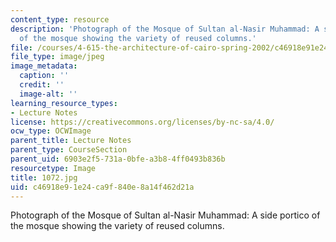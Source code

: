 ```yaml
---
content_type: resource
description: 'Photograph of the Mosque of Sultan al-Nasir Muhammad: A side portico
  of the mosque showing the variety of reused columns.'
file: /courses/4-615-the-architecture-of-cairo-spring-2002/c46918e91e24ca9f840e8a14f462d21a_1072.jpg
file_type: image/jpeg
image_metadata:
  caption: ''
  credit: ''
  image-alt: ''
learning_resource_types:
- Lecture Notes
license: https://creativecommons.org/licenses/by-nc-sa/4.0/
ocw_type: OCWImage
parent_title: Lecture Notes
parent_type: CourseSection
parent_uid: 6903e2f5-731a-0bfe-a3b8-4ff0493b836b
resourcetype: Image
title: 1072.jpg
uid: c46918e9-1e24-ca9f-840e-8a14f462d21a
---
```

Photograph of the Mosque of Sultan al-Nasir Muhammad: A side portico of the mosque showing the variety of reused columns.